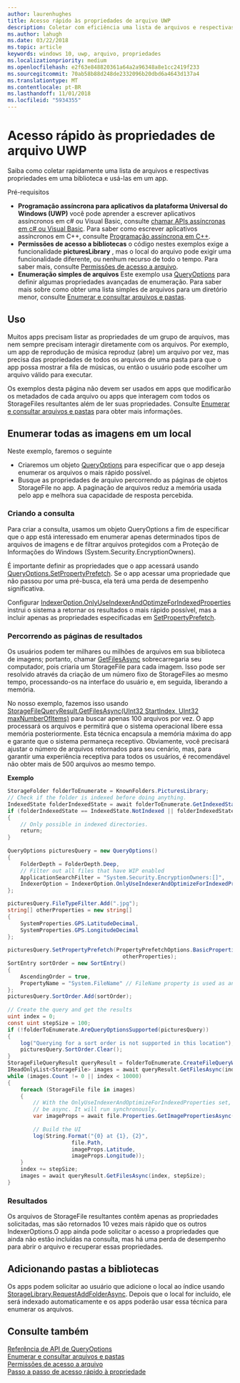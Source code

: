 ```yaml
---
author: laurenhughes
title: Acesso rápido às propriedades de arquivo UWP
description: Coletar com eficiência uma lista de arquivos e respectivas propriedades em uma biblioteca para usar em um aplicativo UWP.
ms.author: lahugh
ms.date: 03/22/2018
ms.topic: article
keywords: windows 10, uwp, arquivo, propriedades
ms.localizationpriority: medium
ms.openlocfilehash: e2f63e848820361a64a2a96348a8e1cc2419f233
ms.sourcegitcommit: 70ab58b88d248de2332096b20dbd6a4643d137a4
ms.translationtype: MT
ms.contentlocale: pt-BR
ms.lasthandoff: 11/01/2018
ms.locfileid: "5934355"
---
```

# <a name="fast-access-to-file-properties-in-uwp"></a>Acesso rápido às propriedades de arquivo UWP 

Saiba como coletar rapidamente uma lista de arquivos e respectivas propriedades em uma biblioteca e usá-las em um app.  

Pré-requisitos 
- **Programação assíncrona para aplicativos da plataforma Universal do Windows (UWP)**  você pode aprender a escrever aplicativos assíncronos em c# ou Visual Basic, consulte [chamar APIs assíncronas em c# ou Visual Basic](https://docs.microsoft.com/windows/uwp/threading-async/call-asynchronous-apis-in-csharp-or-visual-basic).     Para saber como escrever aplicativos assíncronos em C++, consulte [Programação assíncrona em C++](https://docs.microsoft.com/windows/uwp/threading-async/asynchronous-programming-in-cpp-universal-windows-platform-apps). 
- **Permissões de acesso a bibliotecas**  o código nestes exemplos exige a funcionalidade **picturesLibrary** , mas o local do arquivo pode exigir uma funcionalidade diferente, ou nenhum recurso de todo o tempo. Para saber mais, consulte [Permissões de acesso a arquivo](https://docs.microsoft.com/windows/uwp/files/file-access-permissions). 
- **Enumeração simples de arquivos**  Este exemplo usa [QueryOptions](https://docs.microsoft.com/uwp/api/Windows.Storage.Search.QueryOptions) para definir algumas propriedades avançadas de enumeração. Para saber mais sobre como obter uma lista simples de arquivos para um diretório menor, consulte [Enumerar e consultar arquivos e pastas](https://docs.microsoft.com/windows/uwp/files/quickstart-listing-files-and-folders). 

## <a name="usage"></a>Uso  
Muitos apps precisam listar as propriedades de um grupo de arquivos, mas nem sempre precisam interagir diretamente com os arquivos. Por exemplo, um app de reprodução de música reproduz (abre) um arquivo por vez, mas precisa das propriedades de todos os arquivos de uma pasta para que o app possa mostrar a fila de músicas, ou então o usuário pode escolher um arquivo válido para executar. 

Os exemplos desta página não devem ser usados em apps que modificarão os metadados de cada arquivo ou apps que interagem com todos os StorageFiles resultantes além de ler suas propriedades. Consulte [Enumerar e consultar arquivos e pastas](https://docs.microsoft.com/windows/uwp/files/quickstart-listing-files-and-folders) para obter mais informações. 

## <a name="enumerate-all-the-pictures-in-a-location"></a>Enumerar todas as imagens em um local 
Neste exemplo, faremos o seguinte
-  Criaremos um objeto [QueryOptions](https://docs.microsoft.com/uwp/api/Windows.Storage.Search.QueryOptions) para especificar que o app deseja enumerar os arquivos o mais rápido possível.
-  Busque as propriedades de arquivo percorrendo as páginas de objetos StorageFile no app. A paginação de arquivos reduz a memória usada pelo app e melhora sua capacidade de resposta percebida.

### <a name="creating-the-query"></a>Criando a consulta 
Para criar a consulta, usamos um objeto QueryOptions a fim de especificar que o app está interessado em enumerar apenas determinados tipos de arquivos de imagens e de filtrar arquivos protegidos com a Proteção de Informações do Windows (System.Security.EncryptionOwners). 

É importante definir as propriedades que o app acessará usando [QueryOptions.SetPropertyPrefetch](https://docs.microsoft.com/uwp/api/windows.storage.search.queryoptions.setpropertyprefetch). Se o app acessar uma propriedade que não passou por uma pré-busca, ela terá uma perda de desempenho significativa.

Configurar [IndexerOption.OnlyUseIndexerAndOptimzeForIndexedProperties](https://docs.microsoft.com/uwp/api/Windows.Storage.Search.IndexerOption) instrui o sistema a retornar os resultados o mais rápido possível, mas a incluir apenas as propriedades especificadas em [SetPropertyPrefetch](https://docs.microsoft.com/uwp/api/windows.storage.search.queryoptions.setpropertyprefetch). 

### <a name="paging-in-the-results"></a>Percorrendo as páginas de resultados 
Os usuários podem ter milhares ou milhões de arquivos em sua biblioteca de imagens; portanto, chamar [GetFilesAsync](https://docs.microsoft.com/uwp/api/windows.storage.search.storagefilequeryresult.getfilesasync) sobrecarregaria seu computador, pois criaria um StorageFile para cada imagem. Isso pode ser resolvido através da criação de um número fixo de StorageFiles ao mesmo tempo, processando-os na interface do usuário e, em seguida, liberando a memória. 

No nosso exemplo, fazemos isso usando [StorageFileQueryResult.GetFilesAsync(UInt32 StartIndex, UInt32 maxNumberOfItems)](https://docs.microsoft.com/uwp/api/windows.storage.search.storagefilequeryresult.getfilesasync) para buscar apenas 100 arquivos por vez. O app processará os arquivos e permitirá que o sistema operacional libere essa memória posteriormente. Esta técnica encapsula a memória máxima do app e garante que o sistema permaneça receptivo. Obviamente, você precisará ajustar o número de arquivos retornados para seu cenário, mas, para garantir uma experiência receptiva para todos os usuários, é recomendável não obter mais de 500 arquivos ao mesmo tempo.


**Exemplo**  
```csharp
StorageFolder folderToEnumerate = KnownFolders.PicturesLibrary; 
// Check if the folder is indexed before doing anything. 
IndexedState folderIndexedState = await folderToEnumerate.GetIndexedStateAsync(); 
if (folderIndexedState == IndexedState.NotIndexed || folderIndexedState == IndexedState.Unknown) 
{ 
    // Only possible in indexed directories.  
    return; 
} 
 
QueryOptions picturesQuery = new QueryOptions() 
{ 
    FolderDepth = FolderDepth.Deep, 
    // Filter out all files that have WIP enabled
    ApplicationSearchFilter = "System.Security.EncryptionOwners:[]", 
    IndexerOption = IndexerOption.OnlyUseIndexerAndOptimizeForIndexedProperties 
}; 

picturesQuery.FileTypeFilter.Add(".jpg"); 
string[] otherProperties = new string[] 
{ 
    SystemProperties.GPS.LatitudeDecimal, 
    SystemProperties.GPS.LongitudeDecimal 
}; 
 
picturesQuery.SetPropertyPrefetch(PropertyPrefetchOptions.BasicProperties | PropertyPrefetchOptions.ImageProperties, 
                                    otherProperties); 
SortEntry sortOrder = new SortEntry() 
{ 
    AscendingOrder = true, 
    PropertyName = "System.FileName" // FileName property is used as an example. Any property can be used here.  
}; 
picturesQuery.SortOrder.Add(sortOrder); 
 
// Create the query and get the results 
uint index = 0; 
const uint stepSize = 100; 
if (!folderToEnumerate.AreQueryOptionsSupported(picturesQuery)) 
{ 
    log("Querying for a sort order is not supported in this location"); 
    picturesQuery.SortOrder.Clear(); 
} 
StorageFileQueryResult queryResult = folderToEnumerate.CreateFileQueryWithOptions(picturesQuery); 
IReadOnlyList<StorageFile> images = await queryResult.GetFilesAsync(index, stepSize); 
while (images.Count != 0 || index < 10000) 
{ 
    foreach (StorageFile file in images) 
    { 
        // With the OnlyUseIndexerAndOptimizeForIndexedProperties set, this won't  
        // be async. It will run synchronously. 
        var imageProps = await file.Properties.GetImagePropertiesAsync(); 
 
        // Build the UI 
        log(String.Format("{0} at {1}, {2}", 
                    file.Path, 
                    imageProps.Latitude, 
                    imageProps.Longitude)); 
    } 
    index += stepSize; 
    images = await queryResult.GetFilesAsync(index, stepSize); 
} 
```

### <a name="results"></a>Resultados 
Os arquivos de StorageFile resultantes contêm apenas as propriedades solicitadas, mas são retornados 10 vezes mais rápido que os outros IndexerOptions.O app ainda pode solicitar o acesso a propriedades que ainda não estão incluídas na consulta, mas há uma perda de desempenho para abrir o arquivo e recuperar essas propriedades.  

## <a name="adding-folders-to-libraries"></a>Adicionando pastas a bibliotecas 
Os apps podem solicitar ao usuário que adicione o local ao índice usando [StorageLibrary.RequestAddFolderAsync](https://docs.microsoft.com/uwp/api/Windows.Storage.StorageLibrary.RequestAddFolderAsync). Depois que o local for incluído, ele será indexado automaticamente e os apps poderão usar essa técnica para enumerar os arquivos.
 
## <a name="see-also"></a>Consulte também
[Referência de API de QueryOptions](https://docs.microsoft.com/uwp/api/windows.storage.search.queryoptions)  
[Enumerar e consultar arquivos e pastas](https://docs.microsoft.com/windows/uwp/files/quickstart-listing-files-and-folders)  
[Permissões de acesso a arquivo](https://docs.microsoft.com/windows/uwp/files/file-access-permissions)  
[Passo a passo de acesso rápido à propriedade](https://blogs.msdn.microsoft.com/adamdwilson/2017/12/20/fast-file-enumeration-with-partially-initialized-storagefiles/)
 
 
